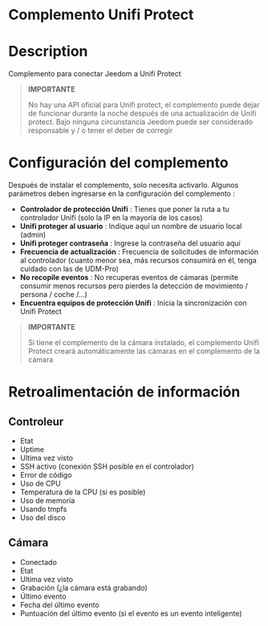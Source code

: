 # Complemento Unifi Protect

# Description

Complemento para conectar Jeedom a Unifi Protect

>**IMPORTANTE**
>
>No hay una API oficial para Unifi protect, el complemento puede dejar de funcionar durante la noche después de una actualización de Unifi protect. Bajo ninguna circunstancia Jeedom puede ser considerado responsable y / o tener el deber de corregir

# Configuración del complemento

Después de instalar el complemento, solo necesita activarlo. Algunos parámetros deben ingresarse en la configuración del complemento :

-   **Controlador de protección Unifi** : Tienes que poner la ruta a tu controlador Unifi (solo la IP en la mayoría de los casos)
-   **Unifi proteger al usuario** : Indique aquí un nombre de usuario local (admin) 
-   **Unifi proteger contraseña** : Ingrese la contraseña del usuario aquí
-   **Frecuencia de actualización** : Frecuencia de solicitudes de información al controlador (cuanto menor sea, más recursos consumirá en él, tenga cuidado con las de UDM-Pro)
-   **No recopile eventos** : No recuperas eventos de cámaras (permite consumir menos recursos pero pierdes la detección de movimiento / persona / coche /...)
-   **Encuentra equipos de protección Unifi** : Inicia la sincronización con Unifi Protect

>**IMPORTANTE**
>
>Si tiene el complemento de la cámara instalado, el complemento Unifi Protect creará automáticamente las cámaras en el complemento de la cámara 

# Retroalimentación de información

## Controleur

- Etat
- Uptime
- Ultima vez visto
- SSH activo (conexión SSH posible en el controlador)
- Error de código
- Uso de CPU
- Temperatura de la CPU (si es posible)
- Uso de memoria
- Usando tmpfs
- Uso del disco

## Cámara 

- Conectado
- Etat
- Ultima vez visto
- Grabación (¿la cámara está grabando)
- Último evento
- Fecha del último evento
- Puntuación del último evento (si el evento es un evento inteligente)